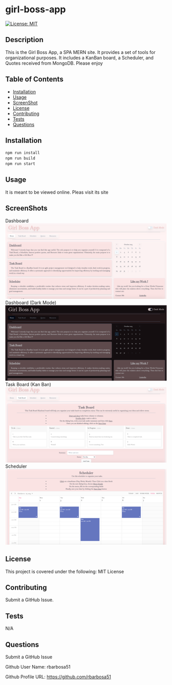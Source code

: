 # girl-boss-app

[![License: MIT](https://img.shields.io/badge/License-MIT-yellow.svg)](https://opensource.org/licenses/MIT)

## Description

 This is the Girl Boss App, a SPA MERN site. It provides a set of tools for organizational purposes. It includes a KanBan board, a Scheduler, and Quotes received from MongoDB. Please enjoy


## Table of Contents

- [Installation](#installation)
- [Usage](#usage)
- [ScreenShot](#screenshot)
- [License](#license)
- [Contributing](#contributing)
- [Tests](#tests)
- [Questions](#questions)

## Installation

```bash
npm run install
npm run build
npm run start
```

## Usage

It is meant to be viewed online. Pleas visit its site

## ScreenShots

Dashboard
![Dashboard](./assets/1.png)
Dashboard (Dark Mode)
![DashboardDark](./assets//2.png)
Task Board (Kan Ban)
![Kanban](./assets/3.png)
Scheduler
![Scheduler](./assets//4.png)

## License

This project is covered under the following: MIT License

## Contributing

Submit a GitHub Issue.

## Tests

N/A

## Questions

Submit a GitHub Issue

Github User Name: rbarbosa51

Github Profile URL: https://github.com/rbarbosa51



